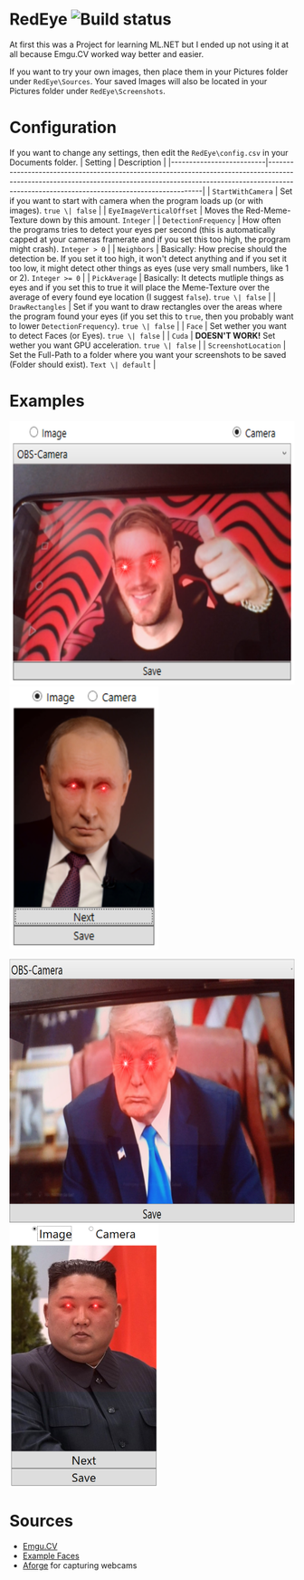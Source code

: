 # RedEye   ![Build status](https://ci.appveyor.com/api/projects/status/40l1bf7fj0ceeq1u?svg=true)
At first this was a Project for learning ML.NET but I ended up not using it at all because Emgu.CV worked way better and easier.

If you want to try your own images, then place them in your Pictures folder under `RedEye\Sources`. Your saved Images will also be located in your Pictures folder under `RedEye\Screenshots`.

# Configuration
If you want to change any settings, then edit the `RedEye\config.csv` in your Documents folder.
| Setting                  | Description                                                                                                                                                                                                            |
|--------------------------|------------------------------------------------------------------------------------------------------------------------------------------------------------------------------------------------------------------------|
|     `StartWithCamera`    | Set if you want to start with camera when the program loads up (or with images). `true \| false`                                                                                                                       |
| `EyeImageVerticalOffset` | Moves the Red-Meme-Texture down by this amount. `Integer`                                                                                                                                                              |
|   `DetectionFrequency`   | How often the programs tries to detect your eyes per second (this is automatically capped at your cameras framerate and if you set this too high, the program might crash). `Integer > 0`                              |
|        `Neighbors`       | Basically: How precise should the detection be. If you set it too high, it won't detect anything and if you set it too low, it might detect other things as eyes (use very small numbers, like 1 or 2). `Integer >= 0` |
|       `PickAverage`      | Basically: It detects mutliple things as eyes and if you set this to true it will place the Meme-Texture over the average of every found eye location (I suggest `false`). `true \| false`                             |
|     `DrawRectangles`     | Set if you want to draw rectangles over the areas where the program found your eyes (if you set this to `true`, then you probably want to lower `DetectionFrequency`). `true \| false`                                 |
|          `Face`          | Set wether you want to detect Faces (or Eyes). `true \| false`                                                                                                                                                 |
|          `Cuda`          | **DOESN'T WORK!** Set wether you want GPU acceleration. `true \| false`                                                                                                                                                 |
|   `ScreenshotLocation`   | Set the Full-Path to a folder where you want your screenshots to be saved (Folder should exist). `Text \| default`                                                                                                                |

# Examples
<img src="assets/readme/example_cam_1.PNG" height="465" width="646" alt="example_cam_1"/> <img src="assets/readme/example_img_1.PNG" height="465" width="263" alt="example_img_1"/>

<img src="assets/readme/example_cam_2.PNG" height="465" width="646" alt="example_cam_2"/> <img src="assets/readme/example_img_2.PNG" height="465" width="263" alt="example_img_2"/>

# Sources
* [Emgu.CV](http://www.emgu.com/wiki/index.php/Main_Page)
* [Example Faces](http://vis-www.cs.umass.edu/lfw/)
* [Aforge](http://www.aforgenet.com/) for capturing webcams
